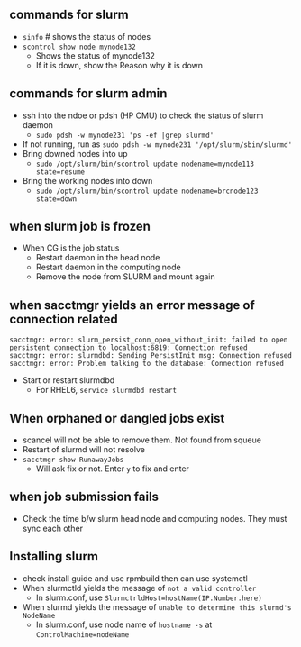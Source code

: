 ## commands for slurm
- `sinfo` # shows the status of nodes
- `scontrol show node mynode132`
  - Shows the status of mynode132
  - If it is down, show the Reason why it is down
## commands for slurm admin
  - ssh into the ndoe or pdsh (HP CMU) to check the status of slurm daemon
    - `sudo pdsh -w mynode231 'ps -ef |grep slurmd'`
  - If not running, run as `sudo pdsh -w mynode231 '/opt/slurm/sbin/slurmd'`
  - Bring downed nodes into up
    - `sudo /opt/slurm/bin/scontrol update nodename=mynode113 state=resume`
  - Bring the working nodes into down
    - `sudo /opt/slurm/bin/scontrol update nodename=brcnode123 state=down`
## when slurm job is frozen
  - When CG is the job status
    - Restart daemon in the head node
    - Restart daemon in the computing node
    - Remove the node from SLURM and mount again

## when sacctmgr yields an error message of connection related
```
sacctmgr: error: slurm_persist_conn_open_without_init: failed to open persistent connection to localhost:6819: Connection refused
sacctmgr: error: slurmdbd: Sending PersistInit msg: Connection refused
sacctmgr: error: Problem talking to the database: Connection refused
```
- Start or restart slurmdbd
  - For RHEL6, `service slurmdbd restart`

## When orphaned or dangled jobs exist
- scancel will not be able to remove them. Not found from squeue
- Restart of slurmd will not resolve
- `sacctmgr show RunawayJobs`
  - Will ask fix or not. Enter `y` to fix and enter

## when job submission fails
- Check the time b/w slurm head node and computing nodes. They must sync each other

## Installing slurm
- check install guide and use rpmbuild then can use systemctl
- When slurmctld yields the message of `not a valid controller`
    - In slurm.conf, use `SlurmctrldHost=hostName(IP.Number.here)`
- When slurmd yields the message of `unable to determine this slurmd's NodeName`
  - In slurm.conf, use node name of `hostname -s` at `ControlMachine=nodeName`

